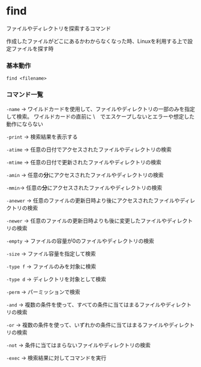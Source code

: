 # find

ファイルやディレクトリを探索するコマンド

作成したファイルがどこにあるかわからなくなった時、Linuxを利用する上で設定ファイルを探す時

### 基本動作

`find <filename>`

### コマンド一覧

`-name` -> ワイルドカードを使用して、ファイルやディレクトリの一部のみを指定して検索。
           ワイルドカードの直前に \　でエスケープしないとエラーや想定した動作にならない

`-print` -> 検索結果を表示する

`-atime` -> 任意の日付でアクセスされたファイルやディレクトリの検索

`-mtime` -> 任意の日付で更新されたファイルやディレクトリの検索

`-amin` -> 任意の**分**にアクセスされたファイルやディレクトリの検索

`-mmin`-> 任意の**分**にアクセスされたファイルやディレクトリの検索

`-anewer` -> 任意のファイルの更新日時より後にアクセスされたファイルやディレクトリの検索

`-newer` -> 任意のファイルの更新日時よりも後に変更したファイルやディレクトリの検索

`-empty` -> ファイルの容量が0のファイルやディレクトリの検索

`-size` -> ファイル容量を指定して検索

`-type f` -> ファイルのみを対象に検索

`-type d` -> ディレクトリを対象として検索

`-perm` -> パーミッションで検索

`-and` -> 複数の条件を使って、すべての条件に当てはまるファイルやディレクトリの検索

`-or` -> 複数の条件を使って、いずれかの条件に当てはまるファイルやディレクトリの検索

`-not` -> 条件に当てはまらないファイルやディレクトリの検索

`-exec` -> 検索結果に対してコマンドを実行
